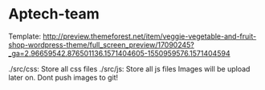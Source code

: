 # Aptech-team
Template: http://preview.themeforest.net/item/veggie-vegetable-and-fruit-shop-wordpress-theme/full_screen_preview/17090245?_ga=2.96659542.876501136.1571404605-1550959576.1571404594

./src/css: Store all css files
./src/js: Store all js files
Images will be upload later on. Dont push images to git!